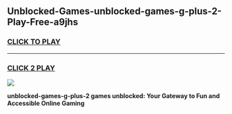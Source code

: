 
## Unblocked-Games-unblocked-games-g-plus-2-Play-Free-a9jhs
<h3>
<a href="https://premium76.site?title=unblocked-games-g-plus-2&ref=24M">CLICK TO PLAY</a></h3>
<hr>

<h3>
<a href="https://premium76.site?title=unblocked-games-g-plus-2&ref=24M">CLICK 2 PLAY</a>
  
</h3>

<a href="https://premium76.site?title=unblocked-games-g-plus-2&ref=24M"><img src="https://clearcache.store/games.png"></a>


**unblocked-games-g-plus-2 games unblocked: Your Gateway to Fun and Accessible Online Gaming**
